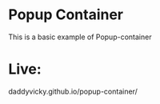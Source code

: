 # Popup Container
This is a basic example of Popup-container
# Live:
daddyvicky.github.io/popup-container/
